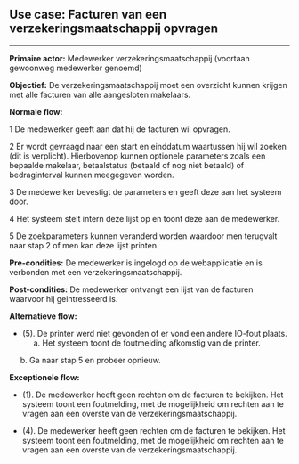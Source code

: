 ## Use case: Facturen van een verzekeringsmaatschappij opvragen
---

**Primaire actor:** Medewerker verzekeringsmaatschappij (voortaan gewoonweg medewerker genoemd)

**Objectief:** De verzekeringsmaatschappij moet een overzicht kunnen krijgen met alle facturen van alle aangesloten makelaars.

**Normale flow:**

1 De medewerker geeft aan dat hij de facturen wil opvragen.

2 Er wordt gevraagd naar een start en einddatum waartussen hij wil zoeken (dit is verplicht).
  Hierbovenop kunnen optionele parameters zoals een bepaalde makelaar, betaalstatus (betaald of nog niet betaald) of bedraginterval kunnen meegegeven worden.

3 De medewerker bevestigt de parameters en geeft deze aan het systeem door.

4 Het systeem stelt intern deze lijst op en toont deze aan de medewerker.

5 De zoekparameters kunnen veranderd worden waardoor men terugvalt naar stap 2 of men kan deze lijst printen.

**Pre-condities:** De medewerker is ingelogd op de webapplicatie en is verbonden met een verzekeringsmaatschappij.

**Post-condities:** De medewerker ontvangt een lijst van de facturen waarvoor hij geintresseerd is.

**Alternatieve flow:**

* (5). De printer werd niet gevonden of er vond een andere IO-fout plaats.
&nbsp;&nbsp;&nbsp;&nbsp; a. Het systeem toont de foutmelding afkomstig van de printer.
      
&nbsp;&nbsp;&nbsp;&nbsp; b. Ga naar stap 5 en probeer opnieuw.

**Exceptionele flow:**

* (1). De medewerker heeft geen rechten om de facturen te bekijken.
     Het systeem toont een foutmelding, met de mogelijkheid om rechten aan te vragen aan een overste van de verzekeringsmaatschappij.

* (4). De medewerker heeft geen rechten om de facturen te bekijken.
     Het systeem toont een foutmelding, met de mogelijkheid om rechten aan te vragen aan een overste van de verzekeringsmaatschappij.
